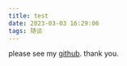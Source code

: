 ```yaml
---
title: test
date: 2023-03-03 16:29:06
tags: 随谈
---
```


please see my [github](https://github.com/HAPPYoDEER). thank you.